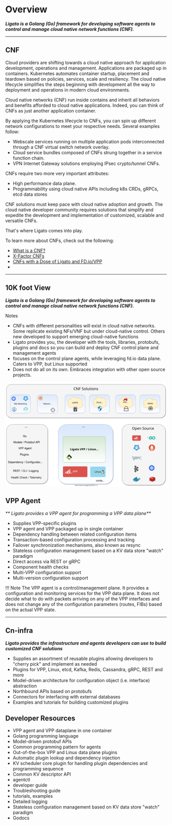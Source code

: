 # Overview

_**Ligato is a Golang (Go) framework for developing software agents to control and manage cloud native network functions (CNF).**_

---

## CNF

Cloud providers are shifting towards a cloud native approach for application development, operations and management. Applications are packaged up in containers. Kubernetes automates container startup, placement and teardown based on policies, services, scale and resiliency. The cloud native lifecycle simplifies the steps beginning with development all the way to deployment and operations in modern cloud environments. 

Cloud native networks (CNF) run inside contains and inherit all behaviors and benefits afforded to cloud native applications. Indeed, you can think of CNFs as just another application container. 

By applying the Kubernetes lifecycle to CNFs, you can spin up different network configurations to meet your respective needs. Several examples follow:

- Webscale services running on multiple application pods interconnected through a CNF virtual switch network overlay.
- Cloud service bundles composed of CNFs strung together in a service function chain.
- VPN Internet Gateway solutions employing IPsec crypto/tunnel CNFs. 

CNFs require two more very important attributes:

- High performance data plane.
- Programmability using cloud native APIs including k8s CRDs, gRPCs, etcd data stores

CNF solutions must keep pace with cloud native adoption and growth. The cloud native developer community requires solutions that simplify and expedite the development and implementation of customized, scalable and versatile CNFs. 

That's where Ligato comes into play.

To learn more about CNFs, check out the following:

- [What is a CNF?](https://ligato.io/cnf/cnf-def/)
- [X-Factor CNFs](https://x.cnf.dev/config/)
- [CNFs with a Dose of Ligato and FD.io/VPP](https://ligato.io/blog/cnf-ligato-fdio/)
- 

---

## 10K foot View

_**Ligato is a Golang (Go) framework for developing software agents to control and manage cloud native network functions (CNF).**_

Notes

- CNFs with different personalities will exist in cloud native networks. Some replicate existing NFs/VNF but under cloud-native control. Others new developed to support emerging cloud-native functions 
- Ligato provides you, the developer with the tools, libraries, protobufs, plugins and docs so you can build and deploy CNF control plane and management agents
- focuses on the control plane agents, while leveraging fd.io data plane. Caters to VPP, but Linux supported
- Does not do all on its own. Embraces integration with other open source projects.


![overview][docs-overview]


## VPP Agent

_** Ligato provides a VPP agent for programming a VPP data plane**_

* Supplies VPP-specific plugins
* VPP agent and VPP packaged up in single container
* Dependency handling between related configuration items
* Transaction-based configuration processing and tracking
* Failover synchronization mechanisms, also known as resync
* Stateless configuration management based on a KV data store "watch" paradigm
* Direct access via REST or gRPC
* Component health checks
* Multi-VPP configuration support
* Multi-version configuration support

!!! Note
    The VPP agent is a control/management plane. It provides a configuration and monitoring services for the VPP data plane. It does not decide what to do with packets arriving on any of the VPP interfaces and does not change any of the configuration parameters (routes, FIBs) based on the actual VPP state.
 

---

    
## Cn-infra

_**Ligato provides the infrastructure and agents developers can use to build customized CNF solutions**_

* Supplies an assortment of reusable plugins allowing developers to "cherry pick" and implement as needed
* Plugins for VPP, Linux, etcd, Kafka, Redis, Cassandra, gRPC, REST and more
* Model-driven architecture for configuration object (i.e. interface) abstraction
* Northbound APIs based on protobufs
* Connectors for interfacing with external databases
* Examples and tutorials for building customized plugins


## Developer Resources

- VPP agent and VPP dataplane in one container
- Golang programming language
- Model-driven protobuf APIs
- Common programming pattern for agents
- Out-of-the-box VPP and Linux data plane plugins
- Automatic plugin lookup and dependency injection
- KV scheduler core plugin for handling plugin dependencies and programming sequence
- Common KV descriptor API
- agentctl
- developer guide
- Troubleshooting guide
- tutorials, examples
- Detailed logging
- Stateless configuration management based on KV data store "watch" paradigm
- Godocs

[docs-overview]: ../img/intro/docs-overview-ligato.svg









  

